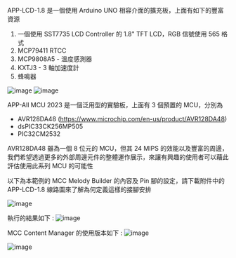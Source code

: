 APP-LCD-1.8 是一個使用 Arduino UNO 相容介面的擴充板，上面有如下的豐富資源
1.  一個使用 SST7735 LCD Controller 的 1.8" TFT LCD，RGB 信號使用 565 格式
2.  MCP79411 RTCC
3.  MCP9808A5 - 溫度感測器
4.  KXTJ3 - 3 軸加速度計
5. 蜂鳴器

![image](https://github.com/CalvinHoMicrochip/APP-LCD-1.8-TFT-and-RTCC/assets/20454551/bd8e60d1-f85f-4493-b57f-d4cd97d76b33)
![image](https://github.com/CalvinHoMicrochip/APP-LCD-1.8-TFT-and-RTCC/assets/20454551/5bf582f5-9aea-48e8-8c38-97f0e2bca427)

APP-All MCU 2023 是一個泛用型的實驗板，上面有 3 個預置的 MCU，分別為
-  AVR128DA48
   (https://www.microchip.com/en-us/product/AVR128DA48)
-  dsPIC33CK256MP505
-  PIC32CM2532

AVR128DA48 雖為一個 8 位元的 MCU，但其 24 MIPS 的效能以及豐富的周邊，我們希望透過更多的外部周邊元件的整體運作展示，來讓有興趣的使用者可以藉此評估使用此系列 MCU 的可能性

以下為本範例的 MCC Melody Builder 的內容及 Pin 腳的設定，請下載附件中的 APP-LCD-1.8 線路圖來了解為何定義這樣的接腳安排

![image](https://github.com/CalvinHoMicrochip/APP-LCD-1.8-TFT-and-RTCC/assets/20454551/ae137553-7a51-4cd6-91fb-cc62cc92cd0a)

執行的結果如下 : 
![image](https://github.com/CalvinHoMicrochip/APP-LCD-1.8-TFT-and-RTCC/assets/20454551/dae7b1f6-f2e3-4809-802d-110a138da2a5)

MCC Content Manager 的使用版本如下 :
![image](https://github.com/CalvinHoMicrochip/APP-LCD-1.8-TFT-and-RTCC/assets/20454551/354f3c7f-e1c2-4ea2-8aff-bc1090f8a3b6)

![image](https://github.com/CalvinHoMicrochip/APP-LCD-1.8-TFT-and-RTCC/assets/20454551/34a7a3a6-dbd6-46eb-8a27-1391da4a74b3)



